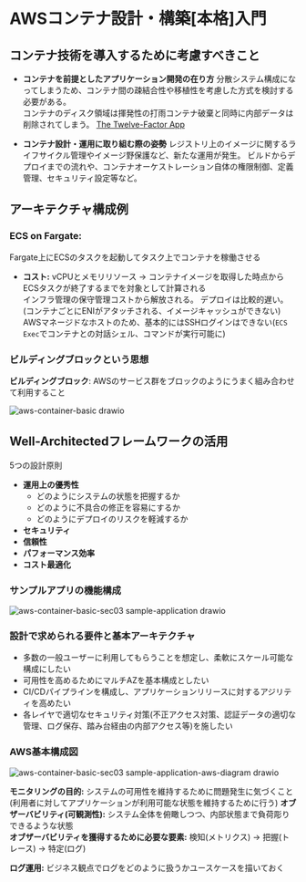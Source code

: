 # AWSコンテナ設計・構築[本格]入門

## コンテナ技術を導入するために考慮すべきこと
- **コンテナを前提としたアプリケーション開発の在り方**
  分散システム構成になってしまうため、コンテナ間の疎結合性や移植性を考慮した方式を検討する必要がある。  
  コンテナのディスク領域は揮発性の打雨コンテナ破棄と同時に内部データは削除されてしまう。
  [The Twelve-Factor App](https://12factor.net/ja/)
  
- **コンテナ設計・運用に取り組む際の姿勢**
  レジストリ上のイメージに関するライフサイクル管理やイメージ野保護など、新たな運用が発生。
  ビルドからデプロイまでの流れや、コンテナオーケストレーション自体の権限制御、定義管理、セキュリティ設定等など。
  
## アーキテクチャ構成例
### ECS on Fargate:  
Fargate上にECSのタスクを起動してタスク上でコンテナを稼働させる
- **コスト:**
  vCPUとメモリリソース -> コンテナイメージを取得した時点からECSタスクが終了するまでを対象として計算される  
  インフラ管理の保守管理コストから解放される。
  デプロイは比較的遅い。(コンテナごとにENIがアタッチされる、イメージキャッシュができない)
  AWSマネージドなホストのため、基本的にはSSHログインはできない(`ECS Exec`でコンテナとの対話シェル、コマンドが実行可能に)

### ビルディングブロックという思想

**ビルディングブロック**: AWSのサービス群をブロックのようにうまく組み合わせて利用すること  

![aws-container-basic drawio](https://github.com/user-attachments/assets/001f394f-3806-4de8-8026-9988e2910757)

## Well-Architectedフレームワークの活用
5つの設計原則
- **運用上の優秀性**
  - どのようにシステムの状態を把握するか
  - どのように不具合の修正を容易にするか
  - どのようにデプロイのリスクを軽減するか
- **セキュリティ**
- **信頼性**
- **パフォーマンス効率**
- **コスト最適化**

### サンプルアプリの機能構成

![aws-container-basic-sec03 sample-application drawio](https://github.com/user-attachments/assets/4e142629-4601-4df9-bdc7-0b84b5271a2d)


### 設計で求められる要件と基本アーキテクチャ
- 多数の一般ユーザーに利用してもらうことを想定し、柔軟にスケール可能な構成にしたい
- 可用性を高めるためにマルチAZを基本構成としたい
- CI/CDパイプラインを構成し、アプリケーションリリースに対するアジリティを高めたい
- 各レイヤで適切なセキュリティ対策(不正アクセス対策、認証データの適切な管理、ログ保存、踏み台経由の内部アクセス等)を施したい

### AWS基本構成図

![aws-container-basic-sec03 sample-application-aws-diagram drawio](https://github.com/user-attachments/assets/bb11ea88-6129-4fbd-a5d1-ea8c8052f863)

**モニタリングの目的:** システムの可用性を維持するために問題発生に気づくこと(利用者に対してアプリケーションが利用可能な状態を維持するために行う)
**オブザーバビリティ(可観測性):** システム全体を俯瞰しつつ、内部状態まで負荷彫りできるような状態  
**オブザーバビリティを獲得するために必要な要素:** 検知(メトリクス) -> 把握(トレース) -> 特定(ログ)


**ログ運用:** ビジネス観点でログをどのように扱うかユースケースを描いておく
